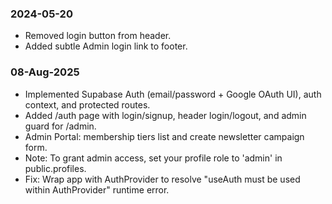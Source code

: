 ### 2024-05-20
- Removed login button from header.
- Added subtle Admin login link to footer.

### 08-Aug-2025
- Implemented Supabase Auth (email/password + Google OAuth UI), auth context, and protected routes.
- Added /auth page with login/signup, header login/logout, and admin guard for /admin.
- Admin Portal: membership tiers list and create newsletter campaign form.
- Note: To grant admin access, set your profile role to 'admin' in public.profiles.
- Fix: Wrap app with AuthProvider to resolve "useAuth must be used within AuthProvider" runtime error.


